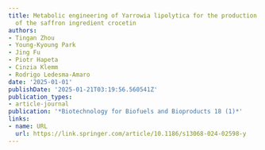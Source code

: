 ```yaml
---
title: Metabolic engineering of Yarrowia lipolytica for the production and secretion
  of the saffron ingredient crocetin
authors:
- Tingan Zhou
- Young-Kyoung Park
- Jing Fu
- Piotr Hapeta
- Cinzia Klemm
- Rodrigo Ledesma-Amaro
date: '2025-01-01'
publishDate: '2025-01-21T03:19:56.560541Z'
publication_types:
- article-journal
publication: '*Biotechnology for Biofuels and Bioproducts 18 (1)*'
links:
- name: URL
  url: https://link.springer.com/article/10.1186/s13068-024-02598-y
---
```

